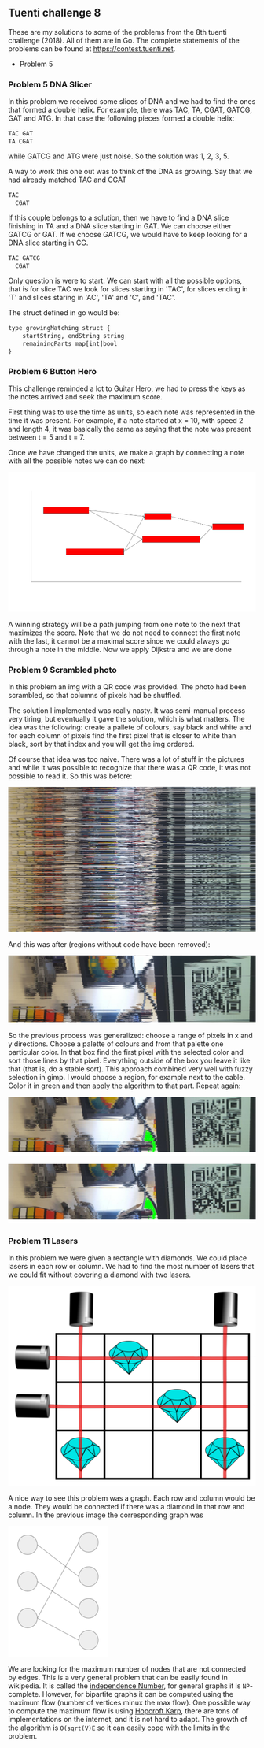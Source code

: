 ## Tuenti challenge 8

These are my solutions to some of the problems from the 8th tuenti challenge (2018). All of them are in Go. The complete statements of the problems can be found at https://contest.tuenti.net.

* Problem 5


### Problem 5 DNA Slicer

In this problem we received some slices of DNA and we had to find the ones that formed a double helix. For example,
there was TAC, TA, CGAT, GATCG, GAT and ATG. In that case the following pieces formed a double helix:

    TAC GAT
    TA CGAT

while GATCG and ATG were just noise. So the solution was 1, 2, 3, 5.

A way to work this one out was to think of the DNA as growing. Say that we had already matched TAC and CGAT

    TAC
      CGAT

If this couple belongs to a solution, then we have to find a DNA slice finishing in TA and a DNA slice starting
in GAT. We can choose either GATCG or GAT. If we choose GATCG, we would have to keep looking for a DNA slice
starting in CG.

    TAC GATCG
      CGAT

Only question is were to start. We can start with all the possible options, that is for slice TAC we look for
slices starting in 'TAC', for slices ending in 'T' and slices staring in 'AC', 'TA' and 'C', and 'TAC'.

The struct defined in go would be:

    type growingMatching struct {
    	startString, endString string
    	remainingParts map[int]bool
    }

### Problem 6 Button Hero

This challenge reminded a lot to Guitar Hero, we had to press the keys as the notes arrived and seek the maximum score.

First thing was to use the time as units, so each note was represented in the time it was present. For example, if a note
started at x = 10, with speed 2 and length 4, it was basically the same as saying that the note was present between t = 5 and t = 7.

Once we have changed the units, we make a graph by connecting a note with all the possible notes we can do next:


![](./06-button-hero/notes-as-graph.png)


A winning strategy will be a path jumping from one note to the next that maximizes the score. Note that we do not need to connect the first note with the last,
 it cannot be a maximal score since we could always go through a note in the middle. Now we apply Dijkstra and we are done


### Problem 9 Scrambled photo

In this problem an img with a QR code was provided. The photo had been scrambled, so that columns of pixels had be shuffled.

The solution I implemented was really nasty. It was semi-manual process very tiring, but eventually it gave the solution, which is what matters.
The idea was the following: create a pallete of colours, say black and white and for each column of pixels find the first pixel that is closer to white than black, sort by that index and you will get
the img ordered.

Of course that idea was too naive. There was a lot of stuff in the pictures and while it was possible to recognize that there was a QR code, it was not possible to read it. So this was before:

![Before](./09-scrambled-photo/test/rotated.png )

And this was after (regions without code have been removed):

![Before](./09-scrambled-photo/test/modified_2.png )

So the previous process was generalized: choose a range of pixels in x and y directions. Choose a palette of colours and from that palette one particular color.
In that box find the first pixel with the selected color and sort those lines by that pixel. Everything outside of the box you leave it like that (that is, do a stable sort).
This approach combined very well with fuzzy selection in gimp. I would choose a region, for example next to the cable.
Color it in green and then apply the algorithm to that part. Repeat again:

![Before](./09-scrambled-photo/test/modified_5_copy.png )


![After](./09-scrambled-photo/test/modified_6.png )

### Problem 11 Lasers

In this problem we were given a rectangle with diamonds. We could place lasers in each row or column. We had to
find the most number of lasers that we could fit without covering a diamond with two lasers.

![Lasers](./11-lasers/lasers3.png )

A nice way to see this problem was a graph. Each row and column would be a node. They would be connected if there was a
diamond in that row and column. In the previous image the corresponding graph was

![bipartite](./11-lasers/bipartite_graph.png )

We are looking for the maximum number of nodes that are not connected by edges. This is a very general problem that can be easily found in
wikipedia. It is called the [independence Number](https://en.wikipedia.org/wiki/Independent_set_(graph_theory)), for general graphs it is `NP`-complete.
However, for bipartite graphs it can be computed using the maximum flow (number of vertices minux the max flow). One possible way to compute the maximum flow is using [Hopcroft Karp](https://en.wikipedia.org/wiki/Hopcroft%E2%80%93Karp_algorithm),
there are tons of implementations on the internet, and it is not hard to adapt. The growth of the algorithm is `O(sqrt(V)E` so it can easily cope with the limits in the problem.


